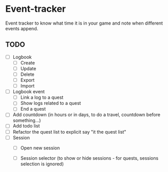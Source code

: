 # Event-tracker
Event tracker to know what time it is in your game and note when different events append.

## TODO 
- [ ] Logbook
  - [ ] Create
  - [ ] Update
  - [ ] Delete
  - [ ] Export
  - [ ] Import
- [ ] Logbook event
  - [ ] Link a log to a quest
  - [ ] Show logs related to a quest
  - [ ] End a quest
- [ ] Add countdown (in hours or in days, to do a travel, countdown before something...)
- [ ] Add todo list
- [ ] Refactor the quest list to explicit say "it the quest list"
- [ ] Session
    - [ ] Open new session
    - [ ] Session selector (to show or hide sessions - for quests, sessions selection is ignored)

